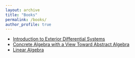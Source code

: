 ```yaml
---
layout: archive
title: "Books"
permalink: /books/
author_profile: true
---
```


* [Introduction to Exterior Differential Systems](http://libgen.rs/book/index.php?md5=BCEA58B7AB2893AD75C8764DC83A786C)
* [Concrete Algebra with a View Toward Abstract Algebra](http://libgen.rs/book/index.php?md5=7D904040FBECFD762599082483D587B9)
* [Linear Algebra](http://libgen.rs/book/index.php?md5=C6CEB42E0DB77595DCC33EE17A44F44B)

  
